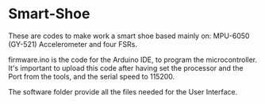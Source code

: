 # Smart-Shoe
These are codes to make work a smart shoe based mainly on: MPU-6050 (GY-521) Accelerometer and four FSRs.

firmware.ino is the code for the Arduino IDE, to program the microcontroller. It's important to upload this code after having set the processor and the Port from the tools, and the serial speed to 115200.

The software folder provide all the files needed for the User Interface.
